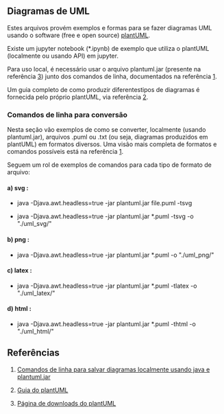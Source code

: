 ## Diagramas de UML 

Estes arquivos provém exemplos e formas para se fazer diagramas UML usando o software (free e open source) <a href="https://plantuml.com/" alt="a0">plantUML</a>. 

Existe um jupyter notebook (*.ipynb) de exemplo que utiliza o plantUML (localmente ou usando API) em jupyter. 

Para uso local, é necessário usar o arquivo plantuml.jar (presente na referência <a href="https://plantuml.com/download" alt="c">3</a>) junto dos comandos de linha, documentados na referência <a href="https://plantuml.com/command-line" alt="a" >1</a>.


Um guia completo de como produzir diferentestipos de diagramas é fornecida pelo próprio plantUML, via referência <a href="https://plantuml.com/guide" alt="b">2</a>. 

### Comandos de linha para conversão

Nesta seção vão exemplos de como se converter, localmente (usando plantuml.jar), arquivos .puml ou .txt (ou seja, diagramas produzidos em plantUML) em formatos diversos. Uma visão mais completa de formatos e comandos possíveis está na referência <a href="https://plantuml.com/command-line" alt="a" >1</a>. 

Seguem um rol de exemplos de comandos para cada tipo de formato de arquivo: 
#### a) svg : 
* java -Djava.awt.headless=true -jar plantuml.jar file.puml -tsvg

* java -Djava.awt.headless=true -jar plantuml.jar *.puml -tsvg -o "./uml_svg/"


#### b) png : 
* java -Djava.awt.headless=true -jar plantuml.jar *.puml -o "./uml_png/"


#### c) latex : 
* java -Djava.awt.headless=true -jar plantuml.jar *.puml -tlatex -o "./uml_latex/"


#### d) html : 
* java -Djava.awt.headless=true -jar plantuml.jar *.puml -thtml -o "./uml_html/"

## Referências 

1. <a href="https://plantuml.com/command-line" alt="a" >Comandos de linha para salvar diagramas localmente usando java e plantuml.jar</a>

2. <a href="https://plantuml.com/guide" alt="b">Guia do plantUML</a>

3. <a href="https://plantuml.com/download" alt="c">Página de downloads do plantUML</a>

